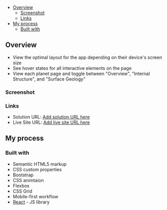 - [Overview](#overview)
  - [Screenshot](#screenshot)
  - [Links](#links)
- [My process](#my-process)
  - [Built with](#built-with)



## Overview

- View the optimal layout for the app depending on their device's screen size
- See hover states for all interactive elements on the page
- View each planet page and toggle between "Overview", "Internal Structure", and "Surface Geology"

### Screenshot

### Links

- Solution URL: [Add solution URL here](https://your-solution-url.com)
- Live Site URL: [Add live site URL here](https://your-live-site-url.com)

## My process

### Built with

- Semantic HTML5 markup
- CSS custom properties
- Bootstrap
- CSS animtaion
- Flexbox
- CSS Grid
- Mobile-first workflow
- [React](https://reactjs.org/) - JS library






